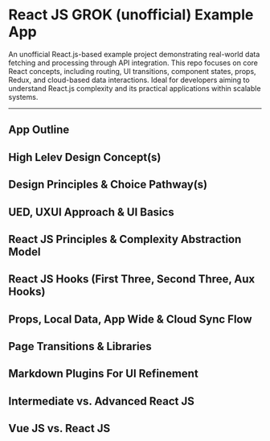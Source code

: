 # React JS GROK (unofficial) Example App

An unofficial React.js-based example project demonstrating real-world data fetching and processing through API integration. This repo focuses on core React concepts, including routing, UI transitions, component states, props, Redux, and cloud-based data interactions. Ideal for developers aiming to understand React.js complexity and its practical applications within scalable systems.

-- -- -- -- 

## App Outline

## High Lelev Design Concept(s)

## Design Principles & Choice Pathway(s)

## UED, UXUI Approach & UI Basics

## React JS Principles & Complexity Abstraction Model

## React JS Hooks (First Three, Second Three, Aux Hooks)

## Props, Local Data, App Wide & Cloud Sync Flow

## Page Transitions & Libraries

## Markdown Plugins For UI Refinement

## Intermediate vs. Advanced React JS

## Vue JS vs. React JS

